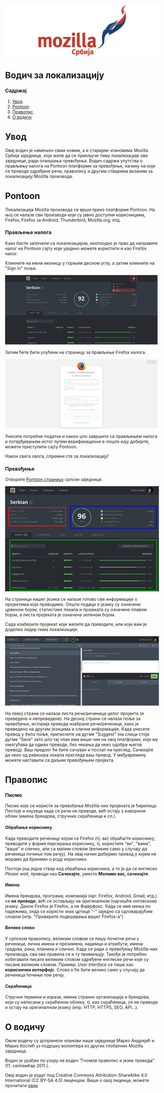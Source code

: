 ![mozilla srbija logo](images/header.jpg)

# Водич за локализацију

### Садржај

1. [Увод](#увод)
1. [Pontoon](#pontoon)
1. [Правопис](#правопис)
1. [О водичу](#о-водичу)


# Увод

Овај водич је намењен свим новим, а и старијим члановима Mozilla Србија заједнице, који желе да се прикључе тиму локализације ове заједнице, ради олакшања превођења. Водич садржи упутства о прављењу налога на Pontoon платформи за превођење, начину на који се преводе одређене речи, правопису и другим стварима везаним за локализацију Mozilla производа.

# Pontoon

Локализација Mozilla производа се врши преко платформе Pontoon. На њој се налазе сви производи који су јавно доступни корисницима, Firefox, Firefox за Android, Thunderbird, Mozilla.org, итд.

### Прављење налога

Како бисте започели са локализацијом, неопходно је прво да направите налог на Pontoon сајту који уједино можете користити и као Firefox налог.

Кликните на мени иконицу у горњем десном углу, а затим кликните на "Sign in" поље.

![Pontoon мени](images/pontoon1.png)

Затим ћете бити упућени на страницу за прављење Firefox налога.

![Firefox налог](images/pravljenje_naloga.png)

Унесите потребне податке и након што завршите са прављењем налога и потврђивањем истог путем верификационе е-поште коју добијете, можете приступити сајту Pontoon.

Након свега овога, спремни сте за локализацију!

### Превођење

Отворите [Pontoon страницу](https://pontoon.mozilla.org/sr/) српске заједнице.

![Pontoon dashboard](images/pontoon2.png)

На страници нашег језика се налазе готово све информације о пројектима које преводимо. Општи подаци о језику су означени црвеном бојом, статистике локала и пројеката су означене плавом бојом, а листа пројеката је означена зеленом бојом.

Сада изаберите пројекат који желите да преводите, или који вам је доделио лидер тима локализације.

![Pontoon dashboard](images/pontoon3.png)

На левој страни се налази листа речи/реченица целог пројекта (и преведене и непреведене). На десној страни се налази поље за превођење, историја превода изабране речи/реченице, како је преведено на другим језицима и сличне информације. Када унесете превод у бело поље, притисните на дугме "Suggest" (на слици стоји дугме "Save" зато што тај члан има виши чин на овој платформи, који му омогућава да одмах преводи, без чекања да неко одобри његов превод). Ваш предлог ће бити сачуван и послат на преглед. Сачекајте да неко од ревизора локала прегледа ваш превод. У међувремену можете наставити са даљим превођењем пројекта.

# Правопис

### Писмо

Писмо које се користи за превођење Mozilla-них пројеката је ћирилица. Постоје и изузеци када се речи не преводе, већ остају у изворном облик (имена брендова, стручних скраћеница и сл.).

#### Обраћање кориснику

Када преводите реченицу којом се Firefox (тј. ви) обраћа/те кориснику, преводите у форми персирања кориснику, тј. користите "ви", "вама", "ваше" и слично, али са малим словом (великим само у случају да реченица почиње том речју). На овај начин добијамо превод у којем не морамо да бринемо о роду корисника.

Постоји још једна ствар код обраћања корисника, а то је да се енглеско _Please wait_, преводи као **Сачекајте**, уместо **Молимо вас, сачекајте**.

#### Имена

Имена брендова, програма, компанија (нpr. Firefox, Android, Gmail, итд.) се **не преводе**, већ се остављају на оригиналном (најчешће енглеском) језику. Дакле Firefox је Firefox, a не Фајерфокс. Када се име мења по падежима, онда се користи знак цртице "-" заједно са одговарајућим словом (нпр. "Проверите подешавања вашег Firefox-а")

#### Велико слово

У српском правопису, великим словом се пишу почетне речи у реченици, лична имена и презимена, надимци и атрибути, имена градова, река, планина и слично. Када се ради о превођењу Mozilla-них производа, сва ова правила се и ту примењују. Такође је потребно избегавати писати великим словом одређене енглеске речи које су писане великим словом. Пример: _User Interface_ се пише као **кориснички интерфејс**. Слово к ће бити велико само у случају да реченица почиње том речју.

#### Скраћенице

Стручни термини и изрази, имена страних организација и брендова, који су написани у скраћеном облику, тј. као скраћеница, се не преводе и остају на оригиналном језику (нпр. HTTP, HTTPS, SEO, API...).

# О водичу

Овом водичу су допринели чланови наше заједнице Марко Андрејић и Марко Костић уз подршку волонтера из других глобалних Mozilla заједница.

Водич је урађен по узору на водич "Гномов правопис и језик превода" (11. септембар 2011.).

Овај водич је издат под Creative Commons
Attribution-ShareAlike 4.0 International (CC BY-SA 4.0) лиценцом. Више о овој лиценци, можете прочитати
[овде](https://creativecommons.org/licenses/by-sa/4.0/legalcode)
